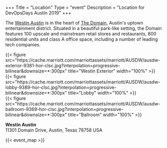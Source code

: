 +++
Title = "Location"
Type = "event"
Description = "Location for DevOpsDays Austin 2019"
+++

<style>
figure {
    display: inline-block;
    max-width: 300px;
    margin-right: 10px;
}
</style>

The [Westin Austin](https://www.marriott.com/hotels/travel/ausdw-the-westin-austin-at-the-domain/) is in the heart of [The Domain](https://www.simon.com/mall/the-domain/map/#/), Austin's uptown entertainment district. Situated in a beautiful park-like setting, the Domain features 100 upscale and mainstream retail stores and restaurants, 800 residential units and class A office space, including a number of leading tech companies.

<div class="row">
    <div class="col-md-4">
        {{< figure src="https://cache.marriott.com/marriottassets/marriott/AUSDW/ausdw-exterior-9381-hor-clsc.jpg?interpolation=progressive-bilinear&downsize=*:300px" title="Westin Exterior" width="100%" >}}
    </div>
    <div class="col-md-4">
        {{< figure src="https://cache.marriott.com/marriottassets/marriott/AUSDW/ausdw-lobby-9389-hor-clsc.jpg?interpolation=progressive-bilinear&downsize=*:300px" title="Lobby" width="100%" >}}
    </div>
    <div class="col-md-4">
        {{< figure src="https://cache.marriott.com/marriottassets/marriott/AUSDW/ausdw-ballroom-9369-hor-clsc.jpg?interpolation=progressive-bilinear&downsize=*:300px" title="Ballroom" width="100%" >}}
    </div>
</div>

<!-- Uncomment this only if you have set the coordinates for your location in the config yaml. Get Latitude and Longitude of a Point: http://itouchmap.com/latlong.html -->

<p><strong>Westin Austin</strong><br/>
11301 Domain Drive, Austin, Texas 78758 USA</p>
{{< event_map >}}
